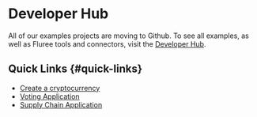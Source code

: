 # Developer Hub

All of our examples projects are moving to Github. To see all examples, as well
as Fluree tools and connectors, visit the [Developer Hub](https://github.com/fluree/developer-hub).

## Quick Links {#quick-links}

- [Create a cryptocurrency](cryptocurrency/1.md)
- [Voting Application](voting-app/1.md)
- [Supply Chain Application](https://github.com/fluree/example-supply-chain)
